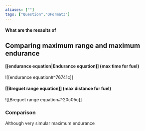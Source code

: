 ```yaml
---
aliases: [""]
tags: ["Question","QFormat3"]
---
```


#### What are the resaults of
## Comparing maximum range and maximum endurance
#### [[endurance equation|Endurance equation]] (max time for fuel)
![[endurance equation#^76741c]]

#### [[Breguet range equation]] (max distance for fuel)
![[Breguet range equation#^20c05c]]

### Comparison

Although very simular maximum endurance 